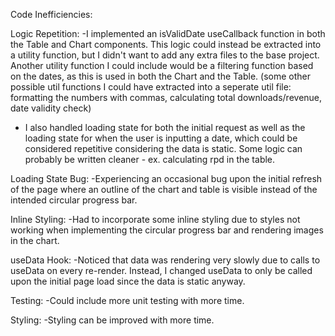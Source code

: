 Code Inefficiencies:

Logic Repetition:
-I implemented an isValidDate useCallback function in both the Table and Chart components. This logic could instead be extracted into a utility function, but I didn't want to add any extra files to the base project. Another utility function I could include would be a filtering function based on the dates, as this is used in both the Chart and the Table. (some other possible util functions I could have extracted into a seperate util file: formatting the numbers with commas, calculating total downloads/revenue, date validity check)

- I also handled loading state for both the initial request as well as the loading state for when the user is inputting a date, which could be considered repetitive considering the data is static. Some logic can probably be written cleaner - ex. calculating rpd in the table.

Loading State Bug:
-Experiencing an occasional bug upon the initial refresh of the page where an outline of the chart and table is visible instead of the intended circular progress bar.

Inline Styling:
-Had to incorporate some inline styling due to styles not working when implementing the circular progress bar and rendering images in the chart.

useData Hook:
-Noticed that data was rendering very slowly due to calls to useData on every re-render. Instead, I changed useData to only be called upon the initial page load since the data is static anyway.


Testing:
-Could include more unit testing with more time.

Styling:
-Styling can be improved with more time.